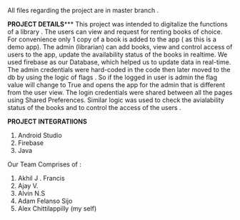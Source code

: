 All files regarding the project are in master branch . 



****PROJECT DETAILS*******
 This project was intended to digitalize the functions of a library . 
 The users can view and request for renting books of choice. For convenience only 1 copy of a book is added to the app ( as this is a demo app).
 The admin (librarian) can add books, view and control access of users to the app, update the availability status of the books in realtime. 
 We used firebase as our Database, which helped us to update data in real-time. 
 The admin credentials were hard-coded in the code then later moved to the db by using the logic of flags . So if the logged in user is admin the flag value will change to True and opens the app for the admin that is 
different from the user view. The login credentials were shared between all the pages using Shared Preferences.
Similar logic was used to check the avialability status of the books and to control the access of the users . 







****PROJECT INTEGRATIIONS****
1. Android Studio
2. Firebase
3. Java



   
Our Team Comprises of :
1. Akhil J . Francis
2. Ajay V. 
3. Alvin N.S 
4. Adam Felanso Sijo
5. Alex Chittilappilly (my self)


